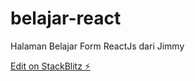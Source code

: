 # belajar-react

Halaman Belajar Form ReactJs dari Jimmy

[Edit on StackBlitz ⚡️](https://stackblitz.com/edit/web-platform-tte3xv)

